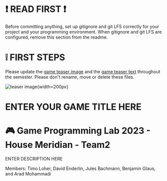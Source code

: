 
# :exclamation: READ FIRST :exclamation:
Before committing anything, set up gitignore and git LFS correctly for your project and your programming environment. When gitignore and git LFS are configured, remove this section from the readme.

# :grey_exclamation: FIRST STEPS
Please update the [game teaser image](game_teaser.jpg) and the [game teaser text](game_teaser.txt) throughout the semester. Please don't rename, move or delete these files.

![teaser image](game_teaser.jpg){width=200px}
# ENTER YOUR GAME TITLE HERE
# :video_game: Game Programming Lab 2023 - House Meridian - Team2

ENTER DESCRIPTION HERE

Members: Timo Loher, David Enderlin, Jules Bachmann, Benjamin Glaus, and Arad Mohammadi

